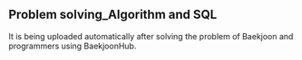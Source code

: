 ## Problem solving_Algorithm and SQL

It is being uploaded automatically after solving the problem of Baekjoon and programmers using BaekjoonHub.

<!--
[Baekjoon](https://www.acmicpc.net/)       
[programmers](https://programmers.co.kr/) -->
